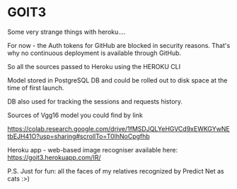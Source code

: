 # GOIT3

Some very strange things with heroku....

For now - the Auth tokens for GitHub are blocked in security reasons. That's why no continuous deployment is available through GitHub.

So all the sources passed to Heroku using the HEROKU CLI

Model stored in PostgreSQL DB and could be rolled out to disk space at the time of first launch. 

DB also used for tracking the sessions and requests history.

Sources of Vgg16 model you could find by link 

https://colab.research.google.com/drive/1fMSDJQLYeHGVCd9xEWKGYwNEtbEJH41O?usp=sharing#scrollTo=T0lhNoCpgfhb

Heroku app -  web-based image recogniser available here: https://goit3.herokuapp.com/IR/


P.S. Just for fun: all the faces of my relatives recognized by Predict Net as cats :>) 
